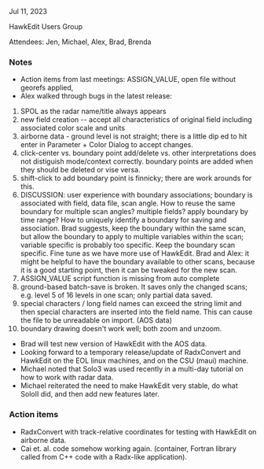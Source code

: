 Jul 11, 2023 

HawkEdit Users Group

Attendees: Jen, Michael, Alex, Brad, Brenda

### Notes
* Action items from last meetings: ASSIGN_VALUE, open file without georefs applied,
* Alex walked through bugs in the latest release:
 1.  SPOL as the radar name/title always appears
 2.  new field creation -- accept all characteristics of original field including associated color scale and units
 3.   airborne data - ground level is not straight; there is a little dip  ed to hit enter in Parameter + Color Dialog to accept changes.
 4. click-center vs. boundary point add/delete vs. other interpretations does not distiguish mode/context correctly.  boundary points are added when they should be deleted or vise versa.
 5. shift-click to add boundary point is finnicky; there are work arounds for this.
 6. DISCUSSION: user experience with boundary associations; boundary is associated with field, data file, scan angle. How to reuse the same boundary for multiple scan angles? multiple fields? apply boundary by time range? How to uniquely identify a boundary for saving and association. Brad suggests, keep the boundary within the same scan, but allow the boundary to apply to multiple variables within the scan; variable specific is probably too specific.  Keep the boundary scan specific.  Fine tune as we have more use of HawkEdit.  Brad and Alex: it might be helpful to have the boundary available to other scans, because it is a good starting point, then it can be tweaked for the new scan.
 7. ASSIGN_VALUE script function is missing from auto complete
 8. ground-based batch-save is broken. It saves only the changed scans; e.g. level 5 of 16 levels in one scan; only partial data saved.
 9. special characters / long field names can exceed the string limit and then special characters are inserted into the field name. This can cause the file to be unreadable on import. (AOS data)
 10. boundary drawing doesn't work well; both zoom and unzoom.
* Brad will test new version of HawkEdit with the AOS data.
* Looking forward to a temporary release/update of RadxConvert and HawkEdit on the EOL linux machines, and on  the CSU (maui) machine.
* Michael noted that Solo3 was used recently in a multi-day tutorial on how to work with radar data.
* Michael reiterated the need to make HawkEdit very stable, do what SoloII did, and then add new features later. 


### Action items
* RadxConvert with track-relative coordinates for testing with HawkEdit on airborne data.
* Cai et. al. code somehow working again. (container, Fortran library called from C++ code with a Radx-like application).
